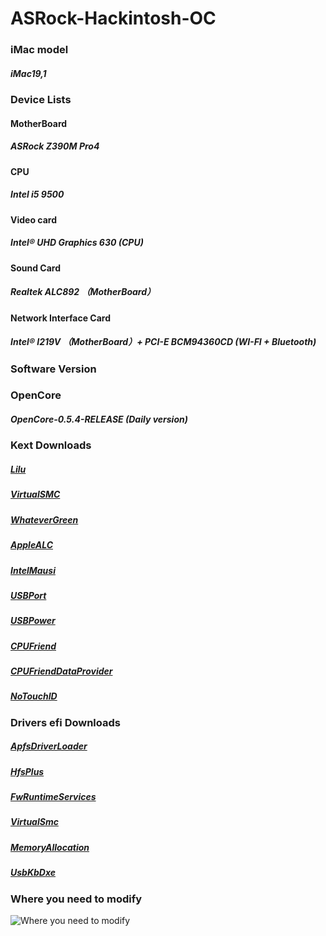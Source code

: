 # ASRock-Hackintosh-OC

### iMac model
##### iMac19,1

### Device Lists

#### MotherBoard
##### ASRock Z390M Pro4
#### CPU
##### Intel i5 9500
#### Video card
##### Intel® UHD Graphics 630 (CPU)
#### Sound Card
##### Realtek ALC892 （MotherBoard）
#### Network Interface Card
##### Intel® I219V （MotherBoard）+ PCI-E BCM94360CD (WI-FI + Bluetooth)

### Software Version

### OpenCore
##### OpenCore-0.5.4-RELEASE (Daily version)

### Kext Downloads
##### [Lilu](https://github.com/acidanthera/Lilu/releases)
##### [VirtualSMC](https://github.com/acidanthera/VirtualSMC/releases)
##### [WhateverGreen](https://github.com/acidanthera/WhateverGreen/releases)
##### [AppleALC](https://github.com/acidanthera/AppleALC/releases)
##### [IntelMausi](https://github.com/acidanthera/IntelMausi/releases)
##### [USBPort](https://blog.daliansky.net/Intel-FB-Patcher-USB-Custom-Video.html)
##### [USBPower](https://github.com/SeonMe/ASRock-Hackintosh-OC)
##### [CPUFriend](https://github.com/acidanthera/CPUFriend/releases)
##### [CPUFriendDataProvider](https://blog.xjn819.com/)
##### [NoTouchID](https://github.com/al3xtjames/NoTouchID/releases)

### Drivers efi Downloads
##### [ApfsDriverLoader](https://github.com/acidanthera/AppleSupportPkg/releases)
##### [HfsPlus](https://github.com/Dids/clover-builder/releases)
##### [FwRuntimeServices](https://github.com/acidanthera/AppleSupportPkg/releases)
##### [VirtualSmc](https://github.com/acidanthera/VirtualSMC/releases)
##### [MemoryAllocation](https://github.com/williambj1/OpenCore-Factory/releases/tag/OpenCore-UEFI-Drivers)
##### [UsbKbDxe](https://github.com/acidanthera/AppleSupportPkg/releases)

### Where you need to modify
![Where you need to modify](https://github.com/SeonMe/ASRock-Hackintosh-OC/raw/master/Images/config_edit.png)
